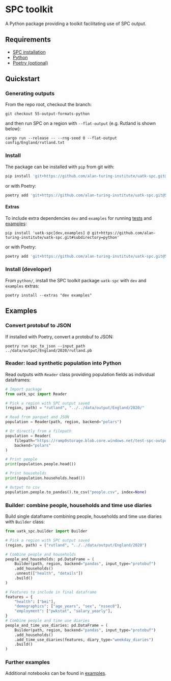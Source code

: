# SPC toolkit

A Python package providing a toolkit facilitating use of SPC output.

## Requirements
- [SPC installation](https://alan-turing-institute.github.io/uatk-spc/using_installation.html)
- [Python](https://www.python.org/)
- [Poetry (optional)](https://python-poetry.org/)

## Quickstart
### Generating outputs
From the repo root, checkout the branch:
```
git checkout 55-output-formats-python
```
and then run SPC on a region with `--flat-output` (e.g. Rutland is shown below):
```
cargo run --release -- --rng-seed 0 --flat-output config/England/rutland.txt
```

### Install
The package can be installed with `pip` from git with:
```bash
pip install 'git+https://github.com/alan-turing-institute/uatk-spc.git@55-output-formats-python#subdirectory=python'
```
or with Poetry:
```bash
poetry add 'git+https://github.com/alan-turing-institute/uatk-spc.git@55-output-formats-python#subdirectory=python'
```

#### Extras
To include extra dependencies `dev` and `examples` for running [tests](./tests/) and [examples](./examples/):
```
pip install 'uatk-spc[dev,examples] @ git+https://github.com/alan-turing-institute/uatk-spc.git#subdirectory=python'
```
or with Poetry:
```bash
poetry add 'git+https://github.com/alan-turing-institute/uatk-spc.git@55-output-formats-python#subdirectory=python'
```

### Install (developer)
From `python/`, install the SPC toolkit package `uatk-spc` with `dev` and `examples` extras:
```
poetry install --extras "dev examples"
```

## Examples
### Convert protobuf to JSON
If installed with Poetry, convert a protobuf to JSON:
```
poetry run spc_to_json --input_path ../data/output/England/2020/rutland.pb
```

### Reader: load synthetic population into Python
Read outputs with `Reader` class providing population fields as individual dataframes:
```python
# Import package
from uatk_spc import Reader

# Pick a region with SPC output saved
(region, path) = "rutland", "../../data/output/England/2020/"

# Read from parquet and JSON
population = Reader(path, region, backend="polars")

# Or directly from a filepath
population = Reader(
    filepath="https://ramp0storage.blob.core.windows.net/test-spc-output/test_region.tar.gz",
    backend="polars"
)

# Print people
print(population.people.head())

# Print households
print(population.households.head())

# Output to csv
population.people.to_pandas().to_csv("people.csv", index=None)
```

### Builder: combine people, households and time use diaries
Build single dataframe combining people, households and time use diaries with `Builder` class:
```python
from uatk_spc.builder import Builder

# Pick a region with SPC output saved
(region, path) = ("rutland", "../../data/output/England/2020")

# Combine people and households
people_and_households: pd.DataFrame = (
    Builder(path, region, backend="pandas", input_type="protobuf")
    .add_households()
    .unnest(["health", "details"])
    .build()
)

# Features to include in final dataframe
features = {
    "health": ["bmi"],
    "demographics": ["age_years", "sex", "nssec8"],
    "employment": ["pwkstat", "salary_yearly"],
}
# Combine people and time use diaries
people_and_time_use_diaries: pd.DataFrame = (
    Builder(path, region, backend="pandas", input_type="protobuf")
    .add_households()
    .add_time_use_diaries(features, diary_type="weekday_diaries")
    .build()
)
```

### Further examples
Additional notebooks can be found in [examples](./examples/).
